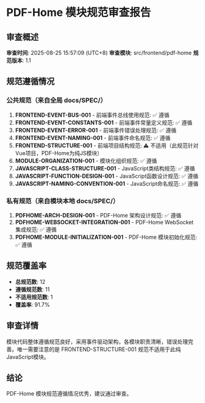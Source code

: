 # PDF-Home 模块规范审查报告

## 审查概述

**审查时间**: 2025-08-25 15:57:09 (UTC+8)
**审查模块**: src/frontend/pdf-home
**规范版本**: 1.1

## 规范遵循情况

### 公共规范（来自全局 docs/SPEC/）
1. **FRONTEND-EVENT-BUS-001** - 前端事件总线使用规范: ✅ 遵循
2. **FRONTEND-EVENT-CONSTANTS-001** - 前端事件常量定义规范: ✅ 遵循
3. **FRONTEND-EVENT-ERROR-001** - 前端事件错误处理规范: ✅ 遵循
4. **FRONTEND-EVENT-NAMING-001** - 前端事件命名规范: ✅ 遵循
5. **FRONTEND-STRUCTURE-001** - 前端项目结构规范: ⚠️ 不适用（此规范针对Vue项目，PDF-Home为纯JS模块）
6. **MODULE-ORGANIZATION-001** - 模块化组织规范: ✅ 遵循
7. **JAVASCRIPT-CLASS-STRUCTURE-001** - JavaScript类结构规范: ✅ 遵循
8. **JAVASCRIPT-FUNCTION-DESIGN-001** - JavaScript函数设计规范: ✅ 遵循
9. **JAVASCRIPT-NAMING-CONVENTION-001** - JavaScript命名规范: ✅ 遵循

### 私有规范（来自模块本地 docs/SPEC/）
1. **PDFHOME-ARCH-DESIGN-001** - PDF-Home 架构设计规范: ✅ 遵循
2. **PDFHOME-WEBSOCKET-INTEGRATION-001** - PDF-Home WebSocket 集成规范: ✅ 遵循
3. **PDFHOME-MODULE-INITIALIZATION-001** - PDF-Home 模块初始化规范: ✅ 遵循

## 规范覆盖率
- **总规范数**: 12
- **遵循规范数**: 11
- **不适用规范数**: 1
- **覆盖率**: 91.7%

## 审查详情
模块代码整体遵循规范良好，采用事件驱动架构，各模块职责清晰，错误处理完善。唯一需要注意的是 FRONTEND-STRUCTURE-001 规范不适用于此纯JavaScript模块。

## 结论
PDF-Home 模块规范遵循情况优秀，建议通过审查。